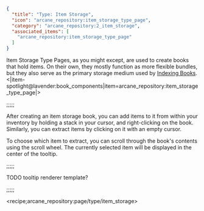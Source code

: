 ```json
{
  "title": "Type: Item Storage",
  "icon": "arcane_repository:item_storage_type_page",
  "category": "arcane_repository:2_item_storage",
  "associated_items": [
    "arcane_repository:item_storage_type_page"
  ]
}
```

Item Storage Type Pages, as you might except, are used to create books that hold items.
On their own, they mostly function as more flexible bundles, 
but they also serve as the primary storage medium used by [Indexing Books](^arcane_repository:indexing/indexing_type_page).
<|item-spotlight@lavender:book_components|item=arcane_repository:item_storage_type_page|>

;;;;;

After creating an item storage book, you can add items to it from within your 
inventory by holding a stack in your cursor, and right-clicking on the book.
Similarly, you can extract items by clicking on it with an empty cursor.


To choose which item to extract, you can scroll through the book's contents using the scroll wheel.
The currently selected item will be displayed in the center of the tooltip.

;;;;;

TODO tooltip renderer template?

;;;;;

<recipe;arcane_repository:page/type/item_storage>